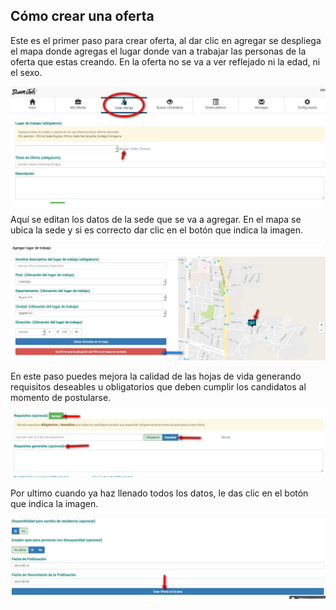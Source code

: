 ## Cómo crear una oferta
Este es el primer paso para crear oferta, al dar clic en agregar se despliega el mapa donde agregas el lugar donde van a trabajar las personas de la oferta que estas creando. En la oferta no se va a ver reflejado ni la edad, ni el sexo.

![Prueba](/images/crear-agregarlugar-oferta.JPG)

Aquí se editan los datos de la sede que se va a agregar. En el mapa se ubica la sede y si es correcto dar clic en el botón que indica la imagen.

![Prueba](/images/crear-agregarlugar-mapa-oferta.JPG)

En este paso puedes mejora la calidad de las hojas de vida generando requisitos deseables u obligatorios que deben cumplir los candidatos al momento de postularse.

![Prueba](/images/crear-agregarrequisitos-oferta.JPG)

Por ultimo cuando ya haz llenado todos los datos, le das clic en el botón que indica la imagen.

![Prueba](/images/boton-crear-oferta.JPG)
